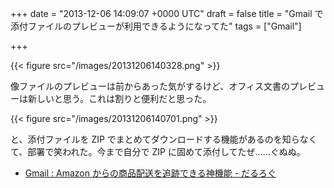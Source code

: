
+++
date = "2013-12-06 14:09:07 +0000 UTC"
draft = false
title = "Gmail で添付ファイルのプレビューが利用できるようになってた"
tags = ["Gmail"]

+++


{{< figure src="/images/20131206140328.png"  >}}

像ファイルのプレビューは前からあった気がするけど、オフィス文書のプレビューは新しいと思う。これは割りと便利だと思った。

{{< figure src="/images/20131206140701.png"  >}}

と、添付ファイルを ZIP でまとめてダウンロードする機能があるのを知らなくて、部署で笑われた。今まで自分で ZIP に固めて添付してたぜ……ぐぬぬ。

<ul>
<li><a href="https://blog.daruyanagi.jp/entry/2013/09/25/113348">Gmail : Amazon からの商品配送を追跡できる神機能 - だるろぐ</a></li>
</ul>

